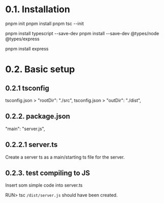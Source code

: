# 0.1. Installation

pnpm init
pnpm install
pnpm tsc --init

pnpm install typescript --save-dev
pnpm install --save-dev @types/node @types/express

pnpm install express

# 0.2. Basic setup

## 0.2.1 tsconfig

tsconfig.json > "rootDir": "./src",
tsconfig.json > "outDir": "./dist",

## 0.2.2. package.json

"main": "server.js",

## 0.2.2.1 server.ts

Create a server ts as a main/starting ts file for the server.

## 0.2.3. test compiling to JS

Insert som simple code into server.ts

RUN> tsc
`/dist/server.js` should have been created.
